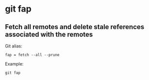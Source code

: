 # git fap

## Fetch all remotes and delete stale references associated with the remotes

Git alias:

```git
fap = fetch --all --prune
```

Example:

```shell
git fap
```
